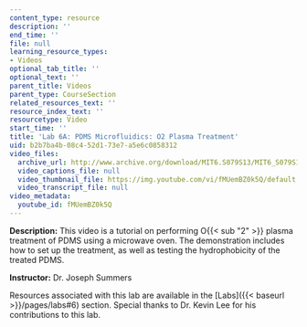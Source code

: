 ```yaml
---
content_type: resource
description: ''
end_time: ''
file: null
learning_resource_types:
- Videos
optional_tab_title: ''
optional_text: ''
parent_title: Videos
parent_type: CourseSection
related_resources_text: ''
resource_index_text: ''
resourcetype: Video
start_time: ''
title: 'Lab 6A: PDMS Microfluidics: O2 Plasma Treatment'
uid: b2b7ba4b-08c4-52d1-73e7-a5e6c0858312
video_files:
  archive_url: http://www.archive.org/download/MIT6.S079S13/MIT6_S079S13_lab06A_300k.mp4
  video_captions_file: null
  video_thumbnail_file: https://img.youtube.com/vi/fMUemBZ0k5Q/default.jpg
  video_transcript_file: null
video_metadata:
  youtube_id: fMUemBZ0k5Q
---
```


**Description:** This video is a tutorial on performing O{{< sub "2" >}} plasma treatment of PDMS using a microwave oven. The demonstration includes how to set up the treatment, as well as testing the hydrophobicity of the treated PDMS.

**Instructor:** Dr. Joseph Summers

Resources associated with this lab are available in the [Labs]({{< baseurl >}}/pages/labs#6) section. Special thanks to Dr. Kevin Lee for his contributions to this lab.